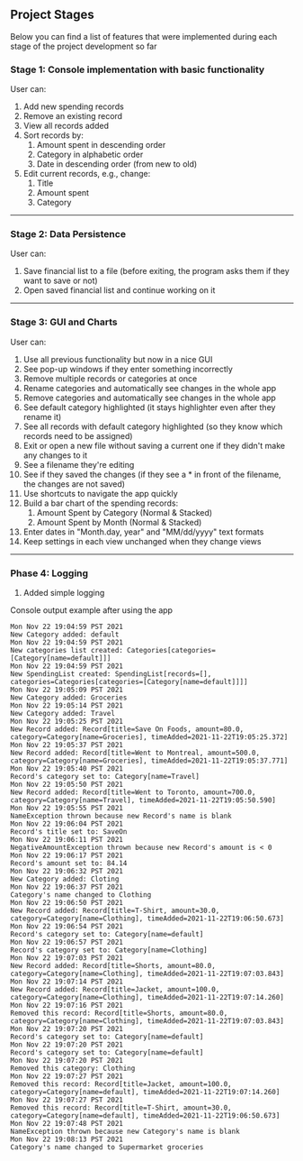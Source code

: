 ## Project Stages
Below you can find a list of features that were implemented during each stage of the project development so far

### Stage 1: Console implementation with basic functionality
User can:

1. Add new spending records
2. Remove an existing record
3. View all records added
4. Sort records by:
    1. Amount spent in descending order
    2. Category in alphabetic order
    3. Date in descending order (from new to old)
5. Edit current records, e.g., change:
    1. Title
    2. Amount spent
    3. Category
---

### Stage 2: Data Persistence
User can:
1. Save financial list to a file (before exiting, the program asks them if they want to save or not)
2. Open saved financial list and continue working on it
---

### Stage 3: GUI and Charts
User can:

1. Use all previous functionality but now in a nice GUI
2. See pop-up windows if they enter something incorrectly
3. Remove multiple records or categories at once
4. Rename categories and automatically see changes in the whole app
5. Remove categories and automatically see changes in the whole app
6. See default category highlighted (it stays highlighter even after they rename it)
7. See all records with default category highlighted (so they know which records need to be assigned)
8. Exit or open a new file without saving a current one if they didn't make any changes to it
9. See a filename they're editing
10. See if they saved the changes (if they see a * in front of the filename, the changes are not saved)
11. Use shortcuts to navigate the app quickly
12. Build a bar chart of the spending records:
    1. Amount Spent by Category (Normal & Stacked)
    2. Amount Spent by Month (Normal & Stacked)
13. Enter dates in "Month.day, year" and "MM/dd/yyyy" text formats
14. Keep settings in each view unchanged when they change views

---
### Phase 4: Logging
1. Added simple logging

Console output example after using the app
````
Mon Nov 22 19:04:59 PST 2021
New Category added: default
Mon Nov 22 19:04:59 PST 2021
New categories list created: Categories[categories=[Category[name=default]]]
Mon Nov 22 19:04:59 PST 2021
New SpendingList created: SpendingList[records=[], categories=Categories[categories=[Category[name=default]]]]
Mon Nov 22 19:05:09 PST 2021
New Category added: Groceries
Mon Nov 22 19:05:14 PST 2021
New Category added: Travel
Mon Nov 22 19:05:25 PST 2021
New Record added: Record[title=Save On Foods, amount=80.0, category=Category[name=Groceries], timeAdded=2021-11-22T19:05:25.372]
Mon Nov 22 19:05:37 PST 2021
New Record added: Record[title=Went to Montreal, amount=500.0, category=Category[name=Groceries], timeAdded=2021-11-22T19:05:37.771]
Mon Nov 22 19:05:40 PST 2021
Record's category set to: Category[name=Travel]
Mon Nov 22 19:05:50 PST 2021
New Record added: Record[title=Went to Toronto, amount=700.0, category=Category[name=Travel], timeAdded=2021-11-22T19:05:50.590]
Mon Nov 22 19:05:55 PST 2021
NameException thrown because new Record's name is blank
Mon Nov 22 19:06:04 PST 2021
Record's title set to: SaveOn
Mon Nov 22 19:06:11 PST 2021
NegativeAmountException thrown because new Record's amount is < 0
Mon Nov 22 19:06:17 PST 2021
Record's amount set to: 84.14
Mon Nov 22 19:06:32 PST 2021
New Category added: Cloting
Mon Nov 22 19:06:37 PST 2021
Category's name changed to Clothing
Mon Nov 22 19:06:50 PST 2021
New Record added: Record[title=T-Shirt, amount=30.0, category=Category[name=Clothing], timeAdded=2021-11-22T19:06:50.673]
Mon Nov 22 19:06:54 PST 2021
Record's category set to: Category[name=default]
Mon Nov 22 19:06:57 PST 2021
Record's category set to: Category[name=Clothing]
Mon Nov 22 19:07:03 PST 2021
New Record added: Record[title=Shorts, amount=80.0, category=Category[name=Clothing], timeAdded=2021-11-22T19:07:03.843]
Mon Nov 22 19:07:14 PST 2021
New Record added: Record[title=Jacket, amount=100.0, category=Category[name=Clothing], timeAdded=2021-11-22T19:07:14.260]
Mon Nov 22 19:07:16 PST 2021
Removed this record: Record[title=Shorts, amount=80.0, category=Category[name=Clothing], timeAdded=2021-11-22T19:07:03.843]
Mon Nov 22 19:07:20 PST 2021
Record's category set to: Category[name=default]
Mon Nov 22 19:07:20 PST 2021
Record's category set to: Category[name=default]
Mon Nov 22 19:07:20 PST 2021
Removed this category: Clothing
Mon Nov 22 19:07:27 PST 2021
Removed this record: Record[title=Jacket, amount=100.0, category=Category[name=default], timeAdded=2021-11-22T19:07:14.260]
Mon Nov 22 19:07:27 PST 2021
Removed this record: Record[title=T-Shirt, amount=30.0, category=Category[name=default], timeAdded=2021-11-22T19:06:50.673]
Mon Nov 22 19:07:48 PST 2021
NameException thrown because new Category's name is blank
Mon Nov 22 19:08:13 PST 2021
Category's name changed to Supermarket groceries
````
